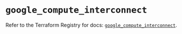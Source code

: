 # `google_compute_interconnect`

Refer to the Terraform Registry for docs: [`google_compute_interconnect`](https://registry.terraform.io/providers/hashicorp/google/6.49.1/docs/resources/compute_interconnect).
